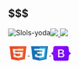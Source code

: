## $$$
 <div>
  <a href="https://github.com/slolstrix">
  <img align="left" alt="Slols-yoda" src="https://images6.fanpop.com/image/photos/43600000/The-Child-in-The-Mandalorian-Chapter-10-The-Passenger-the-mandalorian-43625462-300-278.gif">
  <img height="180em" src="https://github-readme-stats.vercel.app/api?username=slolstrix&show_icons=true&theme=midnight-purple&include_all_commits=true&count_private=true"/>
  <img height="140em" src="https://github-readme-stats.vercel.app/api/top-langs/?username=slolstrix&layout=compact&langs_count=7&theme=midnight-purple"/>

</div>
<div style="display: inline_block"><br>
  <img align="center" alt="Slols-HTML" height="30" width="40" src="https://raw.githubusercontent.com/devicons/devicon/master/icons/html5/html5-original.svg">
  <img align="center" alt="Slols-CSS" height="30" width="40" src="https://raw.githubusercontent.com/devicons/devicon/master/icons/css3/css3-original.svg">
  <img align="center" alt="Slols-CSS" height="30" width="40" src="https://github.com/devicons/devicon/blob/master/icons/bootstrap/bootstrap-original.svg">
  
</div>
  
  ##
 
</div>
